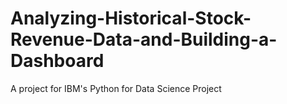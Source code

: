 # Analyzing-Historical-Stock-Revenue-Data-and-Building-a-Dashboard
A project for IBM's Python for Data Science Project
